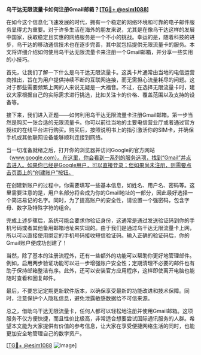 **乌干达无限流量卡如何注册Gmail邮箱？[[TG💪+ @esim1088](https://t.me/s/esim1088)]**

在如今这个信息化飞速发展的时代，拥有一个稳定的网络环境和可靠的电子邮件服务显得尤为重要。对于许多生活在海外的朋友来说，尤其是在像乌干达这样的发展中国家，获取稳定且实惠的网络服务是一个不小的挑战。幸运的是，随着科技的进步，乌干达的移动通信技术也在逐步完善，其中就包括提供无限流量卡的服务。本文将详细介绍如何使用乌干达无限流量卡来注册一个Gmail邮箱，并分享一些实用的小技巧。

首先，让我们了解一下什么是乌干达无限流量卡。这类卡片通常由当地的电信运营商推出，旨在为用户提供持续不断的互联网连接，而无需担心流量耗尽的问题。这对于那些需要频繁上网的人来说无疑是一大福音。不过，在选择无限流量卡时，建议大家根据自己的实际需求进行挑选，比如关注卡的价格、覆盖范围以及支持的设备等。

接下来，我们进入正题——如何利用乌干达无限流量卡注册Gmail邮箱。第一步当然是购买一张合适的无限流量卡。你可以前往当地的主要电信营业厅或者通过官方授权的在线平台进行购买。购买后，按照说明书上的指引激活你的SIM卡，并确保手机或其他联网设备能够顺利连接到网络。

当一切准备就绪之后，打开你的浏览器并访问Google的官方网站（www.google.com）。在这里，你会看到一系列的服务选项，找到“Gmail”并点击进入。如果你已经是Google用户，可以直接登录；但如果尚未注册，则需要点击页面上的“创建账户”按钮。

在创建新账户的过程中，你需要填写一些基本信息，如姓名、用户名、密码等。这里需要注意的是，用户名部分将会成为你的Gmail地址的一部分，因此最好选择一个简洁易记的名字。同时，为了提高账户的安全性，请设置一个强密码，包含字母、数字及特殊字符的组合。

完成上述步骤后，系统可能会要求你验证身份，这通常是通过发送验证码到你的手机号码或者其他备用邮箱地址来实现的。由于我们是通过乌干达无限流量卡上网，所以可以直接使用绑定的手机号码接收短信验证码。输入正确的验证码后，你的Gmail账户便成功创建了！

当然，除了基本的注册流程外，还有一些额外的功能可以帮助你更好地管理邮件。例如，启用两步验证功能可以进一步增强账户安全性；定期清理不必要的邮件也有助于保持邮箱整洁有序。此外，还可以安装官方应用程序，这样即使离开电脑也能随时查看和回复邮件。

最后，不要忘记定期更新软件版本，以确保享受最新的功能改进和技术保障。同时，注意保护个人隐私信息，避免泄露敏感数据给不可信来源。

总之，借助乌干达无限流量卡，任何人都可以轻松地注册并使用Gmail邮箱。这项服务不仅方便快捷，而且性价比极高，非常适合想要尝试国际通讯服务的人群。希望本文能为大家提供有价值的参考信息，让大家在享受便捷网络生活的同时，也能更加安全地管理自己的数字资产。

[[TG💪+ @esim1088](https://t.me/s/esim1088) ![Image](https://i.postimg.cc/4NQfJmqS/Snipaste-2025-05-13-00-14-12.png)]